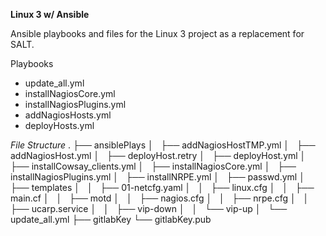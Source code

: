 **Linux 3 w/ Ansible**

Ansible playbooks and files for the Linux 3 project as a replacement for SALT.

Playbooks
* update_all.yml
* installNagiosCore.yml
* installNagiosPlugins.yml
* addNagiosHosts.yml
* deployHosts.yml

*File Structure*
.
├── ansiblePlays
│   ├── addNagiosHostTMP.yml
│   ├── addNagiosHost.yml
│   ├── deployHost.retry
│   ├── deployHost.yml
│   ├── installCowsay_clients.yml
│   ├── installNagiosCore.yml
│   ├── installNagiosPlugins.yml
│   ├── installNRPE.yml
│   ├── passwd.yml
│   ├── templates
│   │   ├── 01-netcfg.yaml
│   │   ├── linux.cfg
│   │   ├── main.cf
│   │   ├── motd
│   │   ├── nagios.cfg
│   │   ├── nrpe.cfg
│   │   ├── ucarp.service
│   │   ├── vip-down
│   │   └── vip-up
│   └── update_all.yml
├── gitlabKey
└── gitlabKey.pub